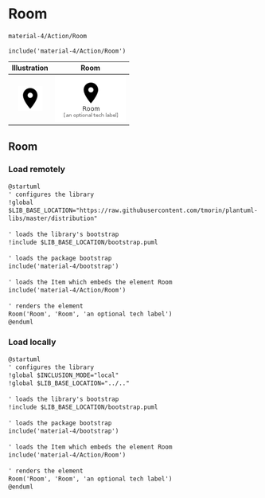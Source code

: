 # Room


```text
material-4/Action/Room
```

```text
include('material-4/Action/Room')
```



| Illustration | Room |
| :---: | :---: |
| ![illustration for Illustration](../../material-4/Action/Room.png) | ![illustration for Room](../../material-4/Action/Room.Local.png) |




## Room

### Load remotely
```plantuml
@startuml
' configures the library
!global $LIB_BASE_LOCATION="https://raw.githubusercontent.com/tmorin/plantuml-libs/master/distribution"

' loads the library's bootstrap
!include $LIB_BASE_LOCATION/bootstrap.puml

' loads the package bootstrap
include('material-4/bootstrap')

' loads the Item which embeds the element Room
include('material-4/Action/Room')

' renders the element
Room('Room', 'Room', 'an optional tech label')
@enduml
```

### Load locally
```plantuml
@startuml
' configures the library
!global $INCLUSION_MODE="local"
!global $LIB_BASE_LOCATION="../.."

' loads the library's bootstrap
!include $LIB_BASE_LOCATION/bootstrap.puml

' loads the package bootstrap
include('material-4/bootstrap')

' loads the Item which embeds the element Room
include('material-4/Action/Room')

' renders the element
Room('Room', 'Room', 'an optional tech label')
@enduml
```

